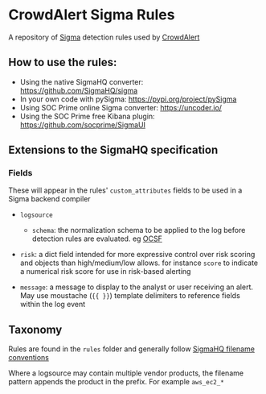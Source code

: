 # CrowdAlert Sigma Rules

A repository of [Sigma](https://sigmahq.io) detection rules used by [CrowdAlert](https://crowdalert.com)

## How to use the rules:

* Using the native SigmaHQ converter: https://github.com/SigmaHQ/sigma
* In your own code with pySigma: https://pypi.org/project/pySigma
* Using SOC Prime online Sigma converter: https://uncoder.io/
* Using the SOC Prime free Kibana plugin: https://github.com/socprime/SigmaUI

## Extensions to the SigmaHQ specification

### Fields

These will appear in the rules' `custom_attributes` fields to be used in a Sigma backend compiler

- `logsource`
  - `schema`: the normalization schema to be applied to the log before detection rules are evaluated. eg [OCSF](https://ocsf.io)

- `risk`: a dict field intended for more expressive control over risk scoring and objects than high/medium/low allows. for instance `score` to indicate a numerical risk score for use in risk-based alerting

- `message`: a message to display to the analyst or user receiving an alert. May use moustache (`{{ }}`) template delimiters to reference fields within the log event

## Taxonomy

Rules are found in the `rules` folder and generally follow [SigmaHQ filename conventions](https://github.com/SigmaHQ/sigma-specification/blob/main/sigmahq/Sigmahq_filename_rule.md)

Where a logsource may contain multiple vendor products, the filename pattern appends the product in the prefix. For example `aws_ec2_*`
